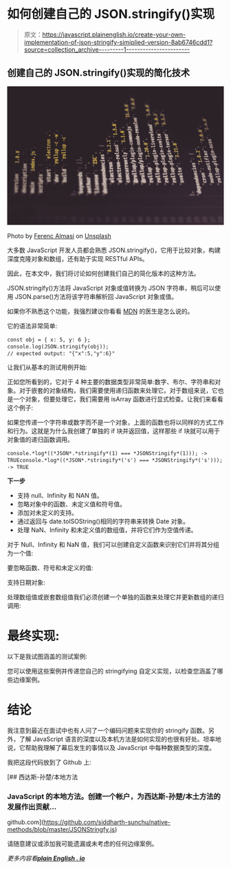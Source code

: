 # 如何创建自己的 JSON.stringify()实现

> 原文：<https://javascript.plainenglish.io/create-your-own-implementation-of-json-stringify-simiplied-version-8ab6746cdd1?source=collection_archive---------1----------------------->

## 创建自己的 JSON.stringify()实现的简化技术

![](img/e77a1fbc0b5c54e7926ab5234b7f21be.png)

Photo by [Ferenc Almasi](https://unsplash.com/@flowforfrank?utm_source=medium&utm_medium=referral) on [Unsplash](https://unsplash.com?utm_source=medium&utm_medium=referral)

大多数 JavaScript 开发人员都会熟悉 JSON.stringify()，它用于比较对象，构建深度克隆对象和数组，还有助于实现 RESTful APIs。

因此，在本文中，我们将讨论如何创建我们自己的简化版本的这种方法。

JSON.stringify()方法将 JavaScript 对象或值转换为 JSON 字符串，稍后可以使用 JSON.parse()方法将该字符串解析回 JavaScript 对象或值。

如果你不熟悉这个功能，我强烈建议你看看 [MDN](https://developer.mozilla.org/en-US/docs/Web/JavaScript/Reference/Global_Objects/JSON/stringify) 的医生是怎么说的。

它的语法非常简单:

```
const obj = { x: 5, y: 6 };
console.log(JSON.stringify(obj));
// expected output: "{"x":5,"y":6}"
```

让我们从基本的测试用例开始:

正如您所看到的，它对于 4 种主要的数据类型非常简单:数字、布尔、字符串和对象。对于嵌套的对象结构，我们需要使用递归函数来处理它。对于数组来说，它也是一个对象，但要处理它，我们需要用 isArray 函数进行显式检查。让我们来看看这个例子:

如果您传递一个字符串或数字而不是一个对象，上面的函数也将以同样的方式工作和行为。这就是为什么我创建了单独的 if 块并返回值，这样那些 if 块就可以用于对象值的递归函数调用。

```
console.*log*((*JSON*.*stringify*(1) === *JSONStringify*(1))); -> TRUEconsole.*log*((*JSON*.*stringify*('s') === *JSONStringify*('s'))); -> TRUE
```

**下一步**

*   支持 null、Infinity 和 NAN 值。
*   忽略对象中的函数、未定义值和符号值。
*   添加对未定义的支持。
*   通过返回与 date.toISOString()相同的字符串来转换 Date 对象。
*   处理 NaN、Infinity 和未定义值的数组值，并将它们作为空值传递。

对于 Null、Infinity 和 NaN 值，我们可以创建自定义函数来识别它们并将其分组为一个值:

要忽略函数、符号和未定义的值:

支持日期对象:

处理数组值或嵌套数组值我们必须创建一个单独的函数来处理它并更新数组的递归调用:

# 最终实现:

以下是我试图涵盖的测试案例:

您可以使用这些案例并传递您自己的 stringifying 自定义实现，以检查您涵盖了哪些边缘案例。

# 结论

我注意到最近在面试中也有人问了一个编码问题来实现你的 stringify 函数。另外，了解 JavaScript 语言的深度以及本机方法是如何实现的也很有好处。坦率地说，它帮助我理解了幕后发生的事情以及 JavaScript 中每种数据类型的深度。

我把这段代码放到了 Github 上:

[](https://github.com/siddharth-sunchu/native-methods/blob/master/JSONStringfy.js) [## 西达斯-孙楚/本地方法

### JavaScript 的本地方法。创建一个帐户，为西达斯-孙楚/本土方法的发展作出贡献…

github.com](https://github.com/siddharth-sunchu/native-methods/blob/master/JSONStringfy.js) 

请随意建议或添加我可能遗漏或未考虑的任何边缘案例。

*更多内容看*[***plain English . io***](http://plainenglish.io/)